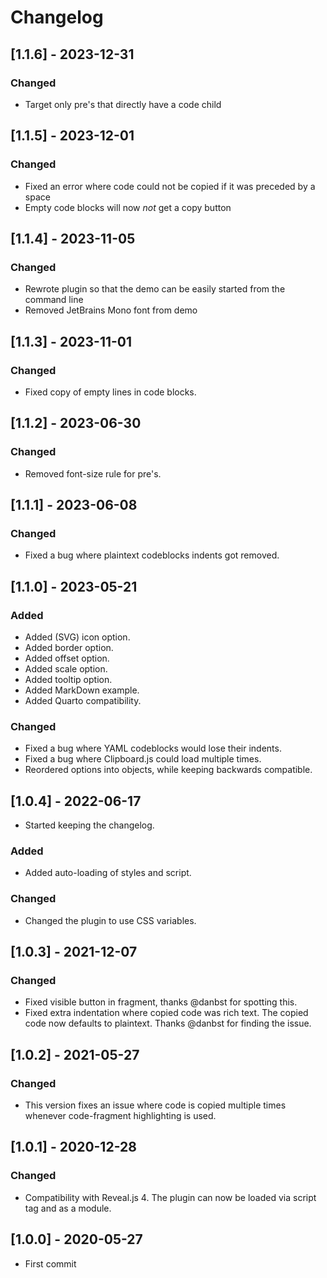 # Changelog

## [1.1.6] - 2023-12-31

### Changed
- Target only pre's that directly have a code child


## [1.1.5] - 2023-12-01

### Changed
- Fixed an error where code could not be copied if it was preceded by a space
- Empty code blocks will now *not* get a copy button


## [1.1.4] - 2023-11-05

### Changed
- Rewrote plugin so that the demo can be easily started from the command line
- Removed JetBrains Mono font from demo


## [1.1.3] - 2023-11-01

### Changed
- Fixed copy of empty lines in code blocks.

## [1.1.2] - 2023-06-30

### Changed
- Removed font-size rule for pre's.

## [1.1.1] - 2023-06-08

### Changed
- Fixed a bug where plaintext codeblocks indents got removed.

## [1.1.0] - 2023-05-21

### Added
- Added (SVG) icon option.
- Added border option.
- Added offset option.
- Added scale option.
- Added tooltip option.
- Added MarkDown example.
- Added Quarto compatibility.

### Changed
- Fixed a bug where YAML codeblocks would lose their indents.
- Fixed a bug where Clipboard.js could load multiple times.
- Reordered options into objects, while keeping backwards compatible.


## [1.0.4] - 2022-06-17
- Started keeping the changelog.

### Added
- Added auto-loading of styles and script.

### Changed
- Changed the plugin to use CSS variables.


## [1.0.3] - 2021-12-07
### Changed
- Fixed visible button in fragment, thanks @danbst for spotting this.
- Fixed extra indentation where copied code was rich text. The copied code now defaults to plaintext. Thanks @danbst for finding the issue.


## [1.0.2] - 2021-05-27
### Changed
- This version fixes an issue where code is copied multiple times whenever code-fragment highlighting is used.


## [1.0.1] - 2020-12-28
### Changed
- Compatibility with Reveal.js 4. The plugin can now be loaded via script tag and as a module.


## [1.0.0] - 2020-05-27
- First commit
